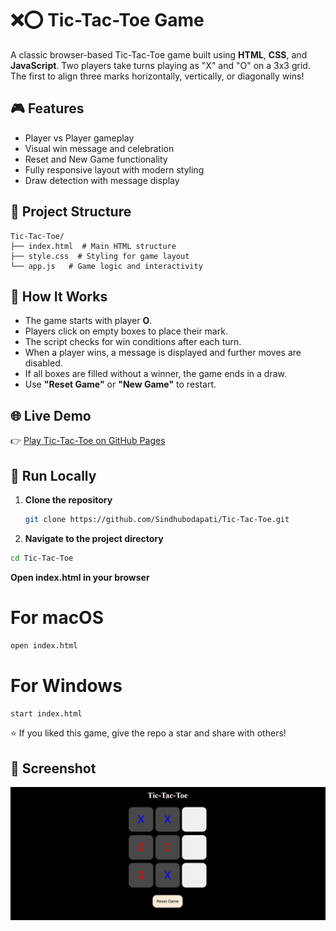 # ❌⭕ Tic-Tac-Toe Game

A classic browser-based Tic-Tac-Toe game built using **HTML**, **CSS**, and **JavaScript**. Two players take turns playing as "X" and "O" on a 3x3 grid. The first to align three marks horizontally, vertically, or diagonally wins!


## 🎮 Features

- Player vs Player gameplay
- Visual win message and celebration
- Reset and New Game functionality
- Fully responsive layout with modern styling
- Draw detection with message display


## 📂 Project Structure
```
Tic-Tac-Toe/
├── index.html  # Main HTML structure
├── style.css  # Styling for game layout
└── app.js   # Game logic and interactivity
```



## 🧠 How It Works

- The game starts with player **O**.
- Players click on empty boxes to place their mark.
- The script checks for win conditions after each turn.
- When a player wins, a message is displayed and further moves are disabled.
- If all boxes are filled without a winner, the game ends in a draw.
- Use **"Reset Game"** or **"New Game"** to restart.

## 🌐 Live Demo

👉 [Play Tic-Tac-Toe on GitHub Pages](https://sindhubodapati.github.io/Tic-Tac-Toe/)


## 🚀 Run Locally

1. **Clone the repository**
   ```bash
   git clone https://github.com/Sindhubodapati/Tic-Tac-Toe.git

2. **Navigate to the project directory**
  ```bash
  cd Tic-Tac-Toe
```


**Open index.html in your browser**
# For macOS
```bash
open index.html
```

# For Windows
```bash
start index.html
```


⭐️ If you liked this game, give the repo a star and share with others!

## 📸 Screenshot

![Game Screenshot](https://github.com/Sindhubodapati/Tic-Tac-Toe/blob/main/image.png)


